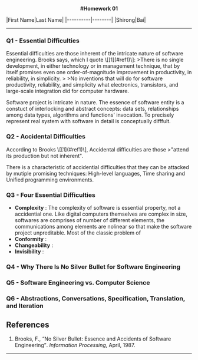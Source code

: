 <p align=center><b> #Homework 01 </b></p>
|First Name|Last Name|
|----------|--------|
|Shirong|Bai|

<hr>

<h3>Q1 - Essential Difficulties </h3>
Essential difficulties are those inherent of the intricate nature of 
software engineering. Brooks says, which I quote \[[1](#ref1)\]:
>There is no single development, in either technology or in management 
technique, that by itself promises even one order-of-magnitude improvement 
in productivity, in reliability, in simplicity.
>
>No inventions that will do for software productivity, reliability, and 
simplicity what electronics, transistors, and large-scale integration 
did for computer hardware.

Software project is intricate in nature. The essence of software entity 
is a constuct of interlocking and abstract concepts: data sets, relationships 
among data types, algorithms and functions' invocation. To precisely 
represent real system with software in detail is conceptually difffult.

<h3>Q2 - Accidental Difficulties </h3>
According to Brooks \[[1](#ref1)\], Accidental difficulties are those
>"attend its production but not inherent".

There is a characteristic of accidential difficulties that they can be 
attacked by mutiple promising techniques: High-level languages, Time 
sharing and Unified programming environments.
<h3>Q3 - Four Essential Difficulties </h3>

- **Complexity** :
The complexity of software is essential property, not a accidential one. 
Like digital computers themselves are complex in size, softwares are 
comprises of number of different elements, the communications among 
elements are nolinear so that make the software project unpreditable. 
Most of the classic problem of  
- **Conformity** :
- **Changeability** :
- **Invisibility** :

<h3>Q4 - Why There Is No Silver Bullet for Software Engineering </h3>

<h3>Q5 - Software Engineering vs. Computer Science </h3>

<h3>Q6 - Abstractions, Conversations, Specification, Translation, and Iteration </h3>


## References
1. <a name="ref1">Brooks</a>, F., <q>No Silver Bullet: Essence and Accidents of Software Engineering</q>. *Information Processing*, April, 1987.

<hr>